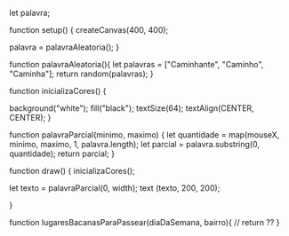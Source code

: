 let palavra;

function setup() {
  createCanvas(400, 400);

  palavra = palavraAleatoria();
}

function palavraAleatoria(){
  let palavras = ["Caminhante", "Caminho", "Caminha"];
  return random(palavras);
}

function inicializaCores() {

  background("white");
  fill("black");
  textSize(64);
  textAlign(CENTER, CENTER);
}

function palavraParcial(minimo, maximo) {
  let quantidade = map(mouseX, minimo, maximo, 1, palavra.length);
  let parcial = palavra.substring(0, quantidade);
  return parcial;
}

function draw() {
 inicializaCores();

  let texto = palavraParcial(0, width);
  text (texto, 200, 200);
  
}

function lugaresBacanasParaPassear(diaDaSemana, bairro){
  // return ??
}


